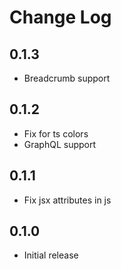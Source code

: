 # Change Log

## 0.1.3

- Breadcrumb support

## 0.1.2

- Fix for ts colors
- GraphQL support

## 0.1.1

- Fix jsx attributes in js

## 0.1.0

- Initial release
